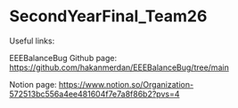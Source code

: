 # SecondYearFinal_Team26

Useful links:

EEEBalanceBug Github page: https://github.com/hakanmerdan/EEEBalanceBug/tree/main

Notion page: https://www.notion.so/Organization-572513bc556a4ee481604f7e7a8f86b2?pvs=4
